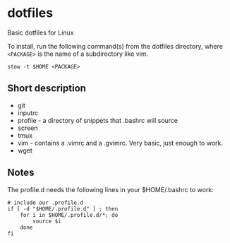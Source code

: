 # dotfiles
Basic dotfiles for Linux

To install, run the following command(s) from the dotfiles directory, where `<PACKAGE>` is the name of a subdirectory like vim.

```
stow -t $HOME <PACKAGE>
```

Short description
-----------------

* git
* inputrc
* profile - a directory of snippets that .bashrc will source
* screen  
* tmux  
* vim - contains a .vimrc and a .gvimrc. Very basic, just enough to work.
* wget



Notes
-----

The profile.d needs the following lines in your $HOME/.bashrc to work:
```
# include our .profile.d
if [ -d "$HOME/.profile.d" ] ; then
    for i in $HOME/.profile.d/*; do
        source $i
    done
fi
```


